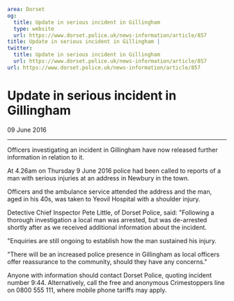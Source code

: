 ```yaml
area: Dorset
og:
  title: Update in serious incident in Gillingham
  type: website
  url: https://www.dorset.police.uk/news-information/article/857
title: Update in serious incident in Gillingham |
twitter:
  title: Update in serious incident in Gillingham
  url: https://www.dorset.police.uk/news-information/article/857
url: https://www.dorset.police.uk/news-information/article/857
```

# Update in serious incident in Gillingham

09 June 2016

* * *

Officers investigating an incident in Gillingham have now released further information in relation to it.

At 4.26am on Thursday 9 June 2016 police had been called to reports of a man with serious injuries at an address in Newbury in the town.

Officers and the ambulance service attended the address and the man, aged in his 40s, was taken to Yeovil Hospital with a shoulder injury.

Detective Chief Inspector Pete Little, of Dorset Police, said: "Following a thorough investigation a local man was arrested, but was de-arrested shortly after as we received additional information about the incident.

"Enquiries are still ongoing to establish how the man sustained his injury.

"There will be an increased police presence in Gillingham as local officers offer reassurance to the community, should they have any concerns."

Anyone with information should contact Dorset Police, quoting incident number 9:44. Alternatively, call the free and anonymous Crimestoppers line on 0800 555 111, where mobile phone tariffs may apply.
